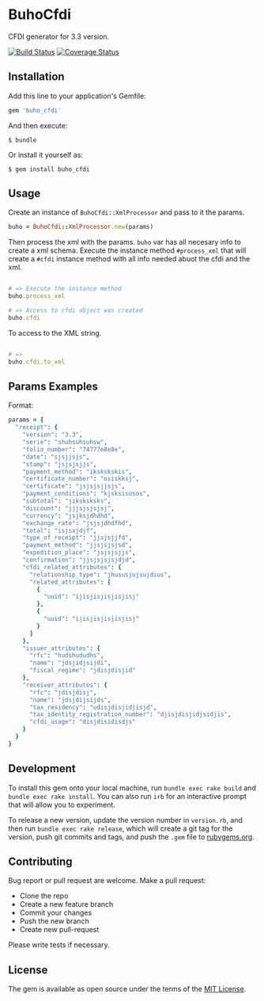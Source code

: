 # BuhoCfdi

CFDI generator for 3.3 version.

[![Build Status](https://travis-ci.com/buhocontable/buho_cfdi.svg?token=pvfqse1g1Y1nVGRwY4DL&branch=master)](https://travis-ci.com/buhocontable/buho_cfdi) [![Coverage Status](https://coveralls.io/repos/github/buhocontable/buho_cfdi/badge.svg?branch=master)](https://coveralls.io/github/buhocontable/buho_cfdi?branch=master)

## Installation

Add this line to your application's Gemfile:

```ruby
gem 'buho_cfdi'
```

And then execute:

    $ bundle

Or install it yourself as:

    $ gem install buho_cfdi

## Usage

Create an instance of `BuhoCfdi::XmlProcessor` and pass to it the params.

```ruby
buho = BuhoCfdi::XmlProcessor.new(params)
```

Then process the xml with the params. `buho` var has all necesary info to create a xml schema. Execute the instance method `#process_xml` that will create a `#cfdi` instance method with all info needed abuot the cfdi and the xml.

```ruby

# => Execute the instance method
buho.process_xml

# => Access to cfdi object was created
buho.cfdi

```

To access to the XML string.

```ruby

# =>
buho.cfdi.to_xml

```

## Params Examples

Format:

```ruby
params = {
  "receipt": {
    "version": "3.3",
    "serie": "shuhsuhsuhsw",
    "folio_number": "74777e8e8e",
    "date": "sjsjjsjs",
    "stamp": "jsjsjsjjs",
    "payment_method": "ikskskskis",
    "certificate_number": "osiskksj",
    "certificate": "jsjsjsjjsjs",
    "payment_conditions": "kjsksisosos",
    "subtotal": "jiksksksks",
    "discount": "jjjsjsjsjsj",
    "currency": "jsjksjdhdhd",
    "exchange_rate": "jsjsjdhdfhd",
    "total": "isjsxjdjf",
    "type_of_receipt": "jjsjsjjfd",
    "payment_method": "jjsjsjsjsd",
    "expedition_place": "jsjsjsjjs",
    "confirmation": "jjsjsjsjsjdjd",
    "cfdi_related_attributes": {
      "relationship_type": "jhususjujsujdius",
      "related_attributes": [
        {
          "uuid": "ijisjisjisjisjisj"
        },
        {
          "uuid": "ijisjisjisjisjisj"
        }
      ]
    },
    "issuer_attributes": {
      "rfc": "hudshududhs",
      "name": "jdsjidjsijdi",
      "fiscal_regime": "jdisjdisjid"
    },
    "receiver_attributes": {
      "rfc": "jdisjdisj",
      "name": "jdsjdijsijds",
      "tax_residency": "udisjdisjidjisjd",
      "tax_identity_registration_number": "djisjdisjidjsidjis",
      "cfdi_usage": "disjdisidisdjs"
    }
  }
}
```

## Development

To install this gem onto your local machine, run `bundle exec rake build` and `bundle exec rake install`. You can also run `irb` for an interactive prompt that will allow you to experiment.

To release a new version, update the version number in `version.rb`, and then run `bundle exec rake release`, which will create a git tag for the version, push git commits and tags, and push the `.gem` file to [rubygems.org](https://rubygems.org).

## Contributing

Bug report or pull request are welcome. Make a pull request:

- Clone the repo
- Create a new feature branch
- Commit your changes
- Push the new branch
- Create new pull-request

Please write tests if necessary.

## License

The gem is available as open source under the terms of the [MIT License](https://opensource.org/licenses/MIT).
